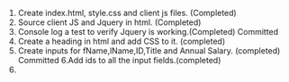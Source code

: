 1. Create index.html, style.css and client js files. (Completed)
2. Source client JS and Jquery in html. (Completed)
3. Console log a test to verify Jquery is working.(Completed) Committed
4. Create a heading in html and add CSS to it. (completed)
5. Create inputs for fName,lName,ID,Title and Annual Salary. (completed) Committed
6.Add ids to all the input fields.(completed)
7.

